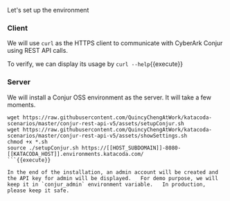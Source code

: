 
Let's set up the environment

### Client

We will use `curl` as the HTTPS client to communicate with CyberArk Conjur using REST API calls.

To verify, we can display its usage by `curl --help`{{execute}}

### Server

We will install a Conjur OSS environment as the server.   It will take a few moments.

```
wget https://raw.githubusercontent.com/QuincyChengAtWork/katacoda-scenarios/master/conjur-rest-api-v5/assets/setupConjur.sh
wget https://raw.githubusercontent.com/QuincyChengAtWork/katacoda-scenarios/master/conjur-rest-api-v5/assets/showSettings.sh
chmod +x *.sh
source ./setupConjur.sh https://[[HOST_SUBDOMAIN]]-8080-[[KATACODA_HOST]].environments.katacoda.com/
```{{execute}}

In the end of the installation, an admin account will be created and the API key for admin will be displayed.   For demo purpose, we will keep it in `conjur_admin` environment variable.   In production, please keep it safe.

